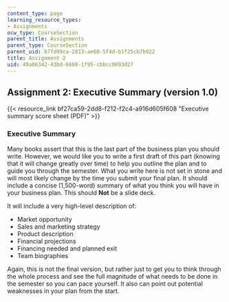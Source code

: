 ```yaml
---
content_type: page
learning_resource_types:
- Assignments
ocw_type: CourseSection
parent_title: Assignments
parent_type: CourseSection
parent_uid: b7fd99ca-2813-ae60-5f4d-b1f25cb7b022
title: Assignment 2
uid: 49a06342-43bd-6608-1f95-cbbcc0693d27
---
```


Assignment 2: Executive Summary (version 1.0)
---------------------------------------------

{{< resource_link bf27ca59-2dd8-f212-f2c4-a916d605f608 "Executive summary score sheet (PDF)" >}}

### Executive Summary

Many books assert that this is the last part of the business plan you should write. However, we would like you to write a first draft of this part (knowing that it will change greatly over time) to help you outline the plan and to guide you through the semester. What you write here is not set in stone and will most likely change by the time you submit your final plan. It should include a concise (1,500-word) summary of what you think you will have in your business plan. This should **Not** be a slide deck.

It will include a very high-level description of:

*   Market opportunity
*   Sales and marketing strategy
*   Product description
*   Financial projections
*   Financing needed and planned exit
*   Team biographies

Again, this is not the final version, but rather just to get you to think through the whole process and see the full magnitude of what needs to be done in the semester so you can pace yourself. It also can point out potential weaknesses in your plan from the start.